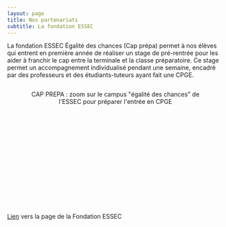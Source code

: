```yaml
---
layout: page
title: Nos partenariats
subtitle: La fondation ESSEC
---
```


La fondation ESSEC Égalité des chances (Cap prépa) permet à nos élèves qui entrent en première année de réaliser un stage de pré-rentrée pour les aider à franchir le cap
entre la terminale et la classe préparatoire. Ce stage permet un accompagnement individualisé pendant une semaine, encadré par des professeurs et des étudiants-tuteurs 
ayant fait une CPGE.


<div style="position:relative;padding-bottom:56.25%;height:0;overflow:hidden;">
<center>
<figure><iframe width="100%" height="100%" src="https://www.youtube.com/embed/OWpEb5Gdb7c" frameborder="0" allow="accelerometer; autoplay; clipboard-write; encrypted-media; gyroscope; picture-in-picture" allowfullscreen></iframe>
    <figcaption>  CAP PREPA : zoom sur le campus "égalité des chances" de l'ESSEC pour préparer l'entrée en CPGE</figcaption>
   </figure> 
  </center>
</div>

[Lien](http://egalite-des-chances.essec.edu/nos-programmes/cap-prepa) vers la page de la Fondation ESSEC
